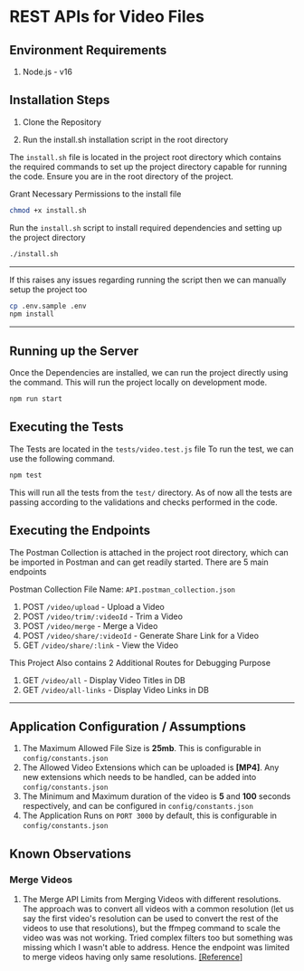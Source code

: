 # REST APIs for Video Files

## Environment Requirements

1. Node.js - v16

## Installation Steps

1. Clone the Repository

2. Run the install.sh installation script in the root directory

The `install.sh` file is located in the project root directory which contains the required commands to set up the project directory capable for running the code. Ensure you are in the root directory of the project.

Grant Necessary Permissions to the install file

```sh
chmod +x install.sh
```

Run the `install.sh` script to install required dependencies and setting up the project directory

```sh
./install.sh
```

---

If this raises any issues regarding running the script then we can manually setup the project too

```sh
cp .env.sample .env
npm install
```

---

## Running up the Server

Once the Dependencies are installed, we can run the project directly
using the command. This will run the project locally on development mode.

```sh
npm run start
```

## Executing the Tests

The Tests are located in the `tests/video.test.js` file
To run the test, we can use the following command.

```sh
npm test
```

This will run all the tests from the `test/` directory. As of now all the tests are passing according to the validations and checks performed in the code.

## Executing the Endpoints

The Postman Collection is attached in the project root directory, which can be imported in Postman and can get readily started. There are 5 main endpoints

Postman Collection File Name: `API.postman_collection.json`

1. POST `/video/upload` - Upload a Video
2. POST `/video/trim/:videoId` - Trim a Video
3. POST `/video/merge` - Merge a Video
4. POST `/video/share/:videoId` - Generate Share Link for a Video
5. GET `/video/share/:link` - View the Video

This Project Also contains 2 Additional Routes for Debugging Purpose

1. GET `/video/all` - Display Video Titles in DB
2. GET `/video/all-links` - Display Video Links in DB

---

## Application Configuration / Assumptions

1. The Maximum Allowed File Size is **25mb**. This is configurable in `config/constants.json`
2. The Allowed Video Extensions which can be uploaded is **[MP4]**. Any new extensions which needs to be handled, can be added into `config/constants.json`
3. The Minimum and Maximum duration of the video is **5** and **100** seconds respectively, and can be configured in `config/constants.json`
4. The Application Runs on `PORT 3000` by default, this is configurable in `config/constants.json`

## Known Observations

### Merge Videos

1. The Merge API Limits from Merging Videos with different resolutions. The approach was to convert all videos with a common resolution (let us say the first video's resolution can be used to convert the rest of the videos to use that resolutions), but the ffmpeg command to scale the video was was not working. Tried complex filters too but something was missing which I wasn't able to address. Hence the endpoint was limited to merge videos having only same resolutions. [[Reference]](https://stackoverflow.com/questions/57862495/how-to-run-this-complex-filter-in-fluent-ffmpeg)
